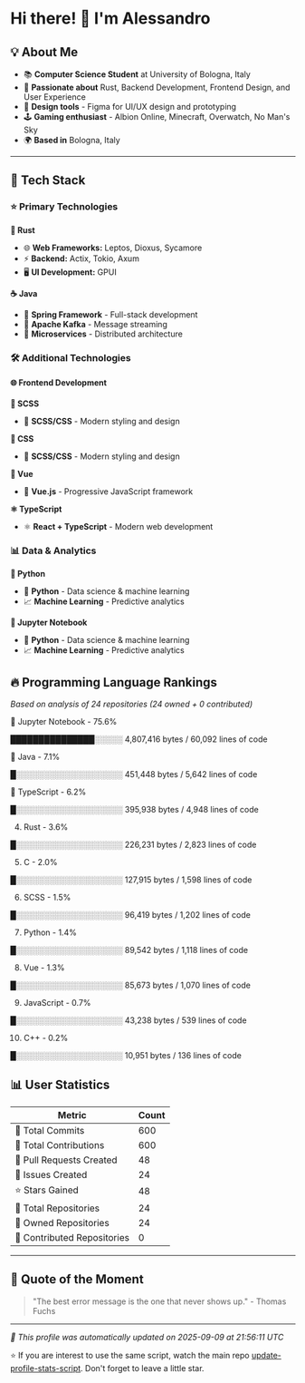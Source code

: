 # Hi there! 👋 I'm Alessandro

## 💡 About Me

* 📚 **Computer Science Student** at University of Bologna, Italy
* 🦀 **Passionate about** Rust, Backend Development, Frontend Design, and User Experience
* 🎨 **Design tools** - Figma for UI/UX design and prototyping
* 🕹️ **Gaming enthusiast** - Albion Online, Minecraft, Overwatch, No Man's Sky
* 🌍 **Based in** Bologna, Italy

---

## 🚀 Tech Stack

### ⭐ Primary Technologies

**🦀 Rust**

- 🌐 **Web Frameworks:** Leptos, Dioxus, Sycamore
- ⚡ **Backend:** Actix, Tokio, Axum
- 🖥️ **UI Development:** GPUI

**☕ Java**

- 🍃 **Spring Framework** - Full-stack development
- 📨 **Apache Kafka** - Message streaming
- 🔧 **Microservices** - Distributed architecture


### 🛠️ Additional Technologies

#### 🌐 Frontend Development

**🎨 SCSS**

- 🎨 **SCSS/CSS** - Modern styling and design

**🎨 CSS**

- 🎨 **SCSS/CSS** - Modern styling and design

**💚 Vue**

- 💚 **Vue.js** - Progressive JavaScript framework

**⚛️ TypeScript**

- ⚛️ **React + TypeScript** - Modern web development


### 📊 Data & Analytics

**🐍 Python**

- 🐍 **Python** - Data science & machine learning
- 📈 **Machine Learning** - Predictive analytics

**🐍 Jupyter Notebook**

- 🐍 **Python** - Data science & machine learning
- 📈 **Machine Learning** - Predictive analytics



## 🔥 Programming Language Rankings

*Based on analysis of 24 repositories (24 owned + 0 contributed)*

🥇 Jupyter Notebook - 75.6%

███████████████░░░░░ 4,807,416 bytes / 60,092 lines of code

🥈 Java - 7.1%

█░░░░░░░░░░░░░░░░░░░ 451,448 bytes / 5,642 lines of code

🥉 TypeScript - 6.2%

█░░░░░░░░░░░░░░░░░░░ 395,938 bytes / 4,948 lines of code

4. Rust - 3.6%

█░░░░░░░░░░░░░░░░░░░ 226,231 bytes / 2,823 lines of code

5. C - 2.0%

█░░░░░░░░░░░░░░░░░░░ 127,915 bytes / 1,598 lines of code

6. SCSS - 1.5%

█░░░░░░░░░░░░░░░░░░░ 96,419 bytes / 1,202 lines of code

7. Python - 1.4%

█░░░░░░░░░░░░░░░░░░░ 89,542 bytes / 1,118 lines of code

8. Vue - 1.3%

█░░░░░░░░░░░░░░░░░░░ 85,673 bytes / 1,070 lines of code

9. JavaScript - 0.7%

█░░░░░░░░░░░░░░░░░░░ 43,238 bytes / 539 lines of code

10. C++ - 0.2%

█░░░░░░░░░░░░░░░░░░░ 10,951 bytes / 136 lines of code

## 📊 User Statistics

| Metric | Count |
|--------|-------|
| 📝 Total Commits | 600 |
| 🤝 Total Contributions | 600 |
| 🔄 Pull Requests Created | 48 |
| 🐛 Issues Created | 24 |
| ⭐ Stars Gained | 48 |
| 📁 Total Repositories | 24 |
| 👤 Owned Repositories | 24 |
| 🤝 Contributed Repositories | 0 |

---

## 💭 Quote of the Moment

> "The best error message is the one that never shows up." - Thomas Fuchs

---

*🤖 This profile was automatically updated on 2025-09-09 at 21:56:11 UTC*

⭐ If you are interest to use the same script, watch the main repo [update-profile-stats-script](https://github.com/alessandrobrunoh/update-profile-stats-script). Don't forget to leave a little star.
